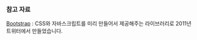 ### 참고 자료 

[Bootstrap](http://getbootstrap.com) : CSS와 자바스크립트를 미리 만들어서 제공해주는 라이브러리로 2011년 트위터에서 만들었습니다.